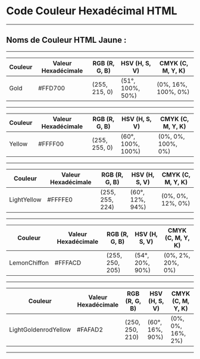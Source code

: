 # **Code Couleur Hexadécimal HTML**

---

## **Noms de Couleur HTML Jaune :**

---

| Couleur | Valeur Hexadécimale | RGB (R, G, B)    | HSV (H, S, V)      | CMYK (C, M, Y, K)  |
|---------|----------------------|------------------|--------------------|--------------------|
| Gold    | #FFD700              | (255, 215, 0)    | (51°, 100%, 50%)   | (0%, 16%, 100%, 0%)|

---

| Couleur | Valeur Hexadécimale | RGB (R, G, B)    | HSV (H, S, V)      | CMYK (C, M, Y, K)  |
|---------|----------------------|------------------|--------------------|--------------------|
| Yellow  | #FFFF00              | (255, 255, 0)    | (60°, 100%, 100%)  | (0%, 0%, 100%, 0%) |

---

| Couleur     | Valeur Hexadécimale | RGB (R, G, B)    | HSV (H, S, V)      | CMYK (C, M, Y, K)  |
|-------------|----------------------|------------------|--------------------|--------------------|
| LightYellow | #FFFFE0              | (255, 255, 224)  | (60°, 12%, 94%)    | (0%, 0%, 12%, 0%)  |

---

| Couleur      | Valeur Hexadécimale | RGB (R, G, B)    | HSV (H, S, V)      | CMYK (C, M, Y, K)  |
|--------------|----------------------|------------------|--------------------|--------------------|
| LemonChiffon | #FFFACD              | (255, 250, 205)  | (54°, 20%, 90%)    | (0%, 2%, 20%, 0%)  |

---

| Couleur                | Valeur Hexadécimale | RGB (R, G, B)    | HSV (H, S, V)      | CMYK (C, M, Y, K)  |
|------------------------|----------------------|------------------|--------------------|--------------------|
| LightGoldenrodYellow   | #FAFAD2              | (250, 250, 210)  | (60°, 16%, 90%)    | (0%, 0%, 16%, 2%)  |

---

